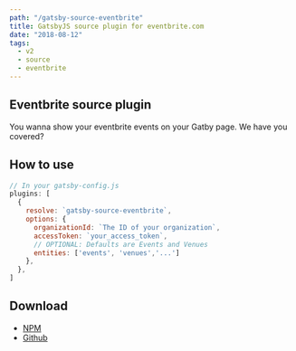 ```yaml
---
path: "/gatsby-source-eventbrite"
title: GatsbyJS source plugin for eventbrite.com 
date: "2018-08-12"
tags:
  - v2
  - source
  - eventbrite
---
```


## Eventbrite source plugin 

You wanna show your eventbrite events on your Gatby page. We have you covered? 

## How to use

```javascript
// In your gatsby-config.js
plugins: [
  {
    resolve: `gatsby-source-eventbrite`,
    options: {
      organizationId: `The ID of your organization`,
      accessToken: `your_access_token`,
      // OPTIONAL: Defaults are Events and Venues
      entities: ['events', 'venues','...']
    },
  },
]
```

## Download
* [NPM](https://www.npmjs.com/package/gatsby-source-eventbrite)
* [Github](https://github.com/GatsbyCentral/gatsby-source-eventbrite)



